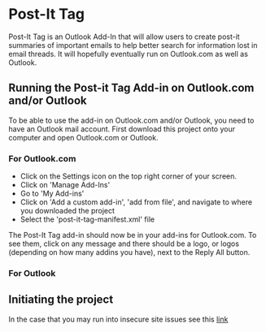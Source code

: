 # Post-It Tag

Post-It Tag is an Outlook Add-In that will allow users to create post-it summaries of important emails to help better search for information lost in email threads. It will hopefully eventually run on Outlook.com as well as Outlook.

## Running the Post-it Tag Add-in on Outlook.com and/or Outlook
To be able to use the add-in on Outlook.com and/or Outlook, you need to have an Outlook mail account.
First download this project onto your computer and open Outlook.com or Outlook.

### For Outlook.com
- Click on the Settings icon on the top right corner of your screen.
- Click on 'Manage Add-Ins'
- Go to 'My Add-ins'
- Click on 'Add a custom add-in', 'add from file', and navigate to where you downloaded the project
- Select the 'post-it-tag-manifest.xml' file

The Post-It Tag add-in should now be in your add-ins for Outlook.com. To see them, click on any message and there should be a logo, or logos (depending on how many addins you have), next to the Reply All button.

### For Outlook

## Initiating the project

In the case that you may run into insecure site issues see this [link](https://github.com/OfficeDev/generator-office/issues/244)

